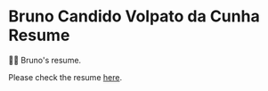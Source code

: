 # Bruno Candido Volpato da Cunha Resume

:page_facing_up::briefcase: Bruno's resume.

Please check the resume [here](https://brunocvcunha.github.io).

